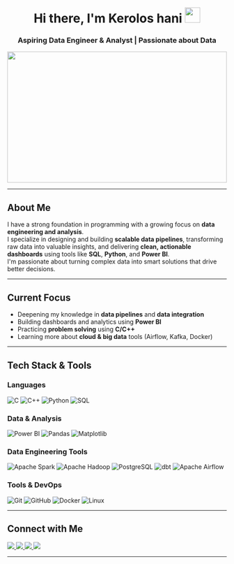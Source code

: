 <h1 align="center">
  Hi there, I'm Kerolos hani <img src="https://media.giphy.com/media/hvRJCLFzcasrR4ia7z/giphy.gif" width="35px" />
</h1>

<h3 align="center">Aspiring Data Engineer & Analyst | Passionate about Data </h3>

<p align="center">
  <img src="https://media2.giphy.com/media/v1.Y2lkPTc5MGI3NjExeTVjcWpqMDNwNnZveW43cHJ0OWRvcGRzOWo0ZXFqc2RmMDdndWJ3ZSZlcD12MV9pbnRlcm5hbF9naWZfYnlfaWQmY3Q9Zw/gVlgj80ZLp9yo/giphy.gif" width="100%" height="300"/>
</p>

---

##  About Me  

I have a strong foundation in programming with a growing focus on **data engineering and analysis**.  
I specialize in designing and building **scalable data pipelines**, transforming raw data into valuable insights, and delivering **clean, actionable dashboards** using tools like **SQL**, **Python**, and **Power BI**.  
I'm passionate about turning complex data into smart solutions that drive better decisions.

---

##  Current Focus  

- Deepening my knowledge in **data pipelines** and **data integration**  
- Building dashboards and analytics using **Power BI**  
- Practicing **problem solving** using **C/C++**  
- Learning more about **cloud & big data** tools (Airflow, Kafka, Docker)  

---

##  Tech Stack & Tools  

### Languages  
![C](https://img.shields.io/badge/C-00599C?logo=c&logoColor=white)
![C++](https://img.shields.io/badge/C++-00599C?logo=cplusplus&logoColor=white)
![Python](https://img.shields.io/badge/-Python-3776AB?logo=python&logoColor=white)
![SQL](https://img.shields.io/badge/-SQL-025E8C?logo=postgresql&logoColor=white)

### Data & Analysis  
![Power BI](https://img.shields.io/badge/-Power%20BI-F2C811?logo=powerbi&logoColor=black)
![Pandas](https://img.shields.io/badge/-Pandas-150458?logo=pandas&logoColor=white)
![Matplotlib](https://img.shields.io/badge/Matplotlib-000000?logo=matplotlib&logoColor=white)

### Data Engineering Tools  
![Apache Spark](https://img.shields.io/badge/-Apache%20Spark-E25A1C?logo=apachespark&logoColor=white)
![Apache Hadoop](https://img.shields.io/badge/-Apache%20Hadoop-66CCFF?logo=apache&logoColor=black)
![PostgreSQL](https://img.shields.io/badge/-PostgreSQL-336791?logo=postgresql&logoColor=white)
![dbt](https://img.shields.io/badge/-dbt-FF694B?logo=dbt&logoColor=white)
![Apache Airflow](https://img.shields.io/badge/-Apache%20Airflow-017CEE?logo=apacheairflow&logoColor=white)

### Tools & DevOps  
![Git](https://img.shields.io/badge/-Git-F05032?logo=git&logoColor=white)
![GitHub](https://img.shields.io/badge/-GitHub-181717?logo=github&logoColor=white)
![Docker](https://img.shields.io/badge/-Docker-2496ED?logo=docker&logoColor=white)
![Linux](https://img.shields.io/badge/-Linux-FCC624?logo=linux&logoColor=black)

---

##  Connect with Me  

<p >
  <a href="mailto:keroloshani474@gmail.com">
    <img src="https://img.shields.io/badge/Gmail-D14836?style=flat-rounded&logo=gmail&logoColor=white"/>
  </a>
  <a href="https://github.com/keroloshany47">
    <img src="https://img.shields.io/badge/GitHub-181717?style=flat-rounded&logo=github&logoColor=white"/>
  </a>
  <a href="https://wa.me/201205887142">
    <img src="https://img.shields.io/badge/WhatsApp-25D366?style=flat-rounded&logo=whatsapp&logoColor=white"/>
  </a>
  <a href="https://www.linkedin.com/in/keroloshani-data/">
    <img src="https://img.shields.io/badge/LinkedIn-0077B5?style=flat-rounded&logo=linkedin&logoColor=white"/>
  </a>
</p>


---
<!--
<p align="center">
  <!-- GitHub Stats -->
  <!-- <img src="https://github-readme-stats.vercel.app/api?username=keroloshany47&show_icons=true&theme=radical&hide_border=true&bg_color=0D1117&title_color=00E6FE&icon_color=00E6FE" height="180"/>
 


  <!-- Streak Stats -->
  <!--
  <p align="center">
  <img src="https://github-readme-streak-stats.herokuapp.com?user=keroloshany47&theme=radical&hide_border=true&background=0D1117&ring=00E6FE&fire=FF0080&currStreakLabel=00E6FE" height="180" style="display:inline-block; margin: 5px;"/>

  <!-- Top Languages -->
<!--
  <img src="https://github-readme-stats.vercel.app/api/top-langs/?username=keroloshany47&layout=compact&theme=radical&hide_border=true&bg_color=0D1117&title_color=00E6FE" height="180" style="display:inline-block; margin: 5px;"/>
</p>


